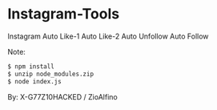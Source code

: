 # Instagram-Tools
Instagram 
Auto Like-1
Auto Like-2
Auto Unfollow
Auto Follow




Note: 
```bash
$ npm install
$ unzip node_modules.zip
$ node index.js
```
By: X-G77Z10HACKED / ZioAlfino
